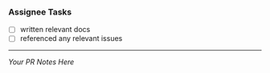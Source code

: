 ### Assignee Tasks

*   [ ] written relevant docs
*   [ ] referenced any relevant issues

---

_Your PR Notes Here_
